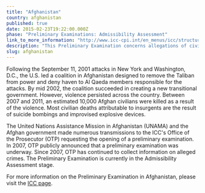 ```yaml
---
title: "Afghanistan"
country: afghanistan
published: true
date: 2015-02-23T19:22:00.000Z
phase: "Preliminary Examinations: Admissibility Assessment"
link_to_more_information: "http://www.icc-cpi.int/en_menus/icc/structure%20of%20the%20court/office%20of%20the%20prosecutor/comm%20and%20ref/pe-ongoing/afghanistan/Pages/afghanistan.aspx"
description: "This Preliminary Examination concerns allegations of civilians killed by U.S.-led coalition forces following the post-9/11 occupation. The Preliminary Examination is currently in the Admissibility Assessment stage."
slug: afghanistan
---
```


Following the September 11, 2001 attacks in New York and Washington, D.C., the U.S. led a coalition in Afghanistan designed to remove the Taliban from power and deny haven to Al Qaeda members responsible for the attacks. By mid 2002, the coalition succeeded in creating a new transitional government. However, violence persisted across the country. Between 2007 and 2011, an estimated 10,000 Afghan civilians were killed as a result of the violence. Most civilian deaths attributable to insurgents are the result of suicide bombings and improvised explosive devices.

The United Nations Assistance Mission in Afghanistan (UNAMA) and the Afghan government made numerous transmissions to the ICC's Office of the Prosecutor (OTP) requesting the opening of a preliminary examination. In 2007, OTP publicly announced that a preliminary examination was underway. Since 2007, OTP has continued to collect information on alleged crimes. The Preliminary Examination is currently in the Admissibility Assessment stage.

For more information on the Preliminary Examination in Afghanistan, please visit the [ICC page](http://www.icc-cpi.int/en_menus/icc/structure%20of%20the%20court/office%20of%20the%20prosecutor/comm%20and%20ref/pe-ongoing/afghanistan/Pages/afghanistan.aspx).
